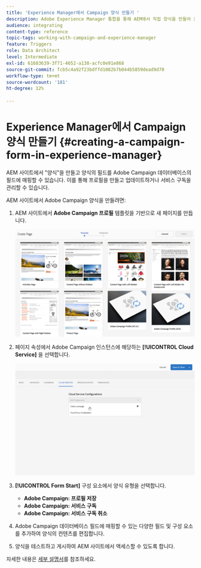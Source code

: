 ```yaml
---
title: 'Experience Manager에서 Campaign 양식 만들기 '
description: Adobe Experience Manager 통합을 통해 AEM에서 직접 양식을 만들어 프로필을 만들고 업데이트하거나 구독을 관리할 수 있습니다.
audience: integrating
content-type: reference
topic-tags: working-with-campaign-and-experience-manager
feature: Triggers
role: Data Architect
level: Intermediate
exl-id: 61683639-3f71-4652-a138-acfc0e91e868
source-git-commit: fcb5c4a92f23bdffd1082b7b044b5859dead9d70
workflow-type: tm+mt
source-wordcount: '181'
ht-degree: 12%

---
```


# Experience Manager에서 Campaign 양식 만들기 {#creating-a-campaign-form-in-experience-manager}

AEM 사이트에서 &quot;양식&quot;을 만들고 양식의 필드를 Adobe Campaign 데이터베이스의 필드에 매핑할 수 있습니다. 이를 통해 프로필을 만들고 업데이트하거나 서비스 구독을 관리할 수 있습니다.

AEM 사이트에서 Adobe Campaign 양식을 만들려면:

1. AEM 사이트에서 **Adobe Campaign 프로필** 템플릿을 기반으로 새 페이지를 만듭니다.

   ![](assets/aem_content_forms.png)

1. 페이지 속성에서 Adobe Campaign 인스턴스에 해당하는 **[!UICONTROL Cloud Service]** 을 선택합니다.

   ![](assets/aem_content_forms_2.png)

1. **[!UICONTROL Form Start]** 구성 요소에서 양식 유형을 선택합니다.

   * **Adobe Campaign: 프로필 저장**
   * **Adobe Campaign: 서비스 구독**
   * **Adobe Campaign: 서비스 구독 취소**

1. Adobe Campaign 데이터베이스 필드에 매핑할 수 있는 다양한 필드 및 구성 요소를 추가하여 양식의 컨텐츠를 편집합니다.
1. 양식을 테스트하고 게시하여 AEM 사이트에서 액세스할 수 있도록 합니다.

자세한 내용은 [세부 설명서](https://experienceleague.adobe.com/docs/experience-manager-65/authoring/aem-adobe-campaign/adobe-campaign-forms.html)를 참조하세요.
